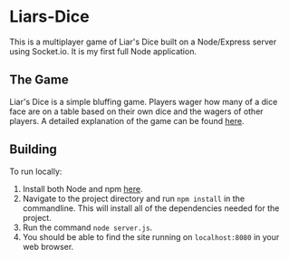 # Liars-Dice
This is a multiplayer game of Liar's Dice built on a Node/Express server using Socket.io. It is my first full Node application.

## The Game
Liar's Dice is a simple bluffing game. Players wager how many of a dice face are on a table based on their own dice and the wagers of other players. A detailed explanation of the game can be found [here](https://en.wikipedia.org/wiki/Liar%27s_dice).

## Building
To run locally: 
1. Install both Node and npm [here](https://www.npmjs.com/get-npm). 
2. Navigate to the project directory and run `npm install` in the commandline. This will install all of the dependencies needed for the project. 
3. Run the command `node server.js`. 
4. You should be able to find the site running on `localhost:8080` in your web browser.
